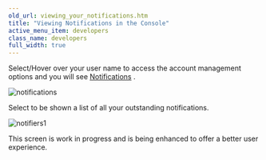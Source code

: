 ```yaml
---
old_url: viewing_your_notifications.htm
title: "Viewing Notifications in the Console"
active_menu_item: developers
class_name: developers
full_width: true
---
```



Select/Hover over your user name to access the account management options and you will see [Notifications](/developers/documentation/product-guide/account-management/notifications) .

![notifications](/img/docs/acmanage.png)

Select to be shown a list of all your outstanding notifications.

![notifiers1](/img/docs/notifiers1.zoom67.png)

This screen is work in progress and is being enhanced to offer a better user experience.


